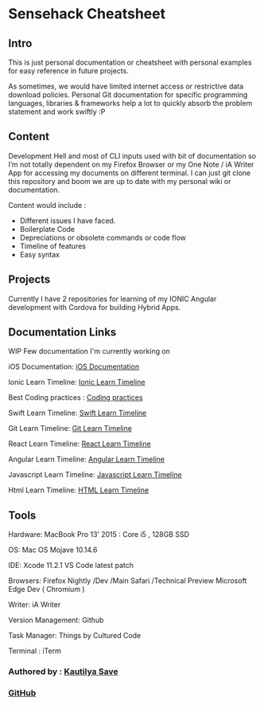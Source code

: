 # Sensehack Cheatsheet

## Intro

This is just personal documentation or cheatsheet with personal examples for easy reference in future projects.

As sometimes, we would have limited internet access or restrictive data download policies. Personal Git documentation for specific programming languages, libraries & frameworks help a lot to quickly absorb the problem statement and work swiftly :P

## Content

Development Hell and most of CLI inputs used with bit of documentation so I’m not totally dependent on my Firefox Browser or my One Note / iA Writer App for accessing my documents on different terminal.
I can just git clone this repository and boom we are up to date with my personal wiki or documentation.

Content would include :

- Different issues I have faced.
- Boilerplate Code
- Depreciations or obsolete commands or code flow
- Timeline of features
- Easy syntax

## Projects

Currently I have 2 repositories for learning of my IONIC Angular development with Cordova for building Hybrid Apps.

## Documentation Links

WIP
Few documentation I'm currently working on

iOS Documentation: [iOS Documentation](iOS_documentation/README.md)

Ionic Learn Timeline: [Ionic Learn Timeline](ionic_cheatsheet/README.md)

Best Coding practices : [Coding practices](README.md)

Swift Learn Timeline: [Swift Learn Timeline](README.md)

Git Learn Timeline: [Git Learn Timeline](git_cheatsheet/git.md)

React Learn Timeline: [React Learn Timeline](README.md)

Angular Learn Timeline: [Angular Learn Timeline](README.md)

Javascript Learn Timeline: [Javascript Learn Timeline](README.md)

Html Learn Timeline: [HTML Learn Timeline](html_cheatsheet/README.md)

## Tools

Hardware: MacBook Pro 13’ 2015 : Core i5 , 128GB SSD

OS: Mac OS Mojave 10.14.6

IDE: Xcode 11.2.1
VS Code latest patch

Browsers: Firefox Nightly /Dev /Main
Safari /Technical Preview
Microsoft Edge Dev ( Chromium )

Writer: iA Writer

Version Management: Github

Task Manager: Things by Cultured Code

Terminal : iTerm

### Authored by : [Kautilya Save](https://sensehack.github.io/)

### [GitHub](https://github.com/SensehacK)
